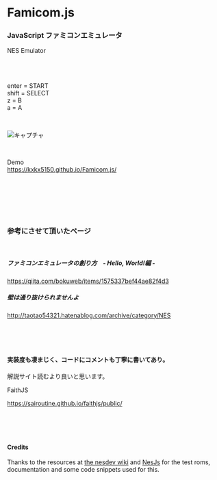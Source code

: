 # Famicom.js

### JavaScript ファミコンエミュレータ

NES Emulator
<br><br><br><br>


  enter = START  
  shift = SELECT  
  z = B  
  a = A  

<br>

![キャプチャ](https://user-images.githubusercontent.com/10168979/106599944-1dd98e80-659d-11eb-99a9-72e8363cb07b.PNG)

<br>

Demo  
https://kxkx5150.github.io/Famicom.js/  

<br><br><br><br><br>

### 参考にさせて頂いたページ

<br>

##### ファミコンエミュレータの創り方　- Hello, World!編 -  
https://qiita.com/bokuweb/items/1575337bef44ae82f4d3  

##### 壁は通り抜けられませんよ
http://taotao54321.hatenablog.com/archive/category/NES

<br><br><br>

#### 実装度も凄まじく、コードにコメントも丁寧に書いてあり。

解説サイト読むより良いと思います。

FaithJS  

https://sairoutine.github.io/faithjs/public/

<br><br><br>

#### Credits  
Thanks to the resources at [the nesdev wiki](http://wiki.nesdev.com/w/index.php/Nesdev_Wiki) and [NesJs](https://github.com/elzo-d/NesJs) for the test roms, documentation and some code snippets used for this.
